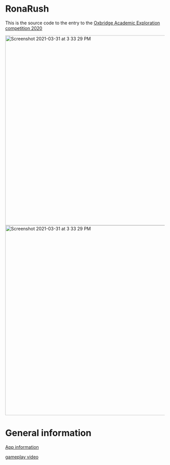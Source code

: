 # RonaRush

This is the source code to the entry to the [Oxbridge Academic Exploration competition 2020](https://www.oxbridgemalaysia.org/academic-exploration-competition/)

<img width="600" alt="Screenshot 2021-03-31 at 3 33 29 PM" src="https://user-images.githubusercontent.com/20654098/128592541-e4281ca7-eca7-4c20-b56a-59d96276bae4.PNG">

<img width="600" alt="Screenshot 2021-03-31 at 3 33 29 PM" src="https://user-images.githubusercontent.com/20654098/128592722-97ad152f-31ed-4ea4-a983-073df698bd1c.PNG">

# General information
[App information](https://drive.google.com/file/d/1icSGR8KGEhg7tJb8uYx48Rr19Bfp8C1H/view)

[gameplay video](https://www.youtube.com/watch?v=a-6lz1IXfhY)
